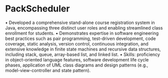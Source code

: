 # PackScheduler

• Developed a comprehensive stand-alone course registration system in Java, encompassing three distinct user roles
and enabling streamlined class enrollment for students.
• Demonstrates expertise in software engineering best practices such as pair programming, test-driven development,
code coverage, static analysis, version control, continuous integration, and extensive knowledge in finite state
machines and recursive data structures, including stack, queue, array-based list, and linked list.
• Skills: proficiency in object-oriented language features, software development life cycle phases, application of UML
class diagrams and design patterns (e.g., model-view-controller and state pattern).
